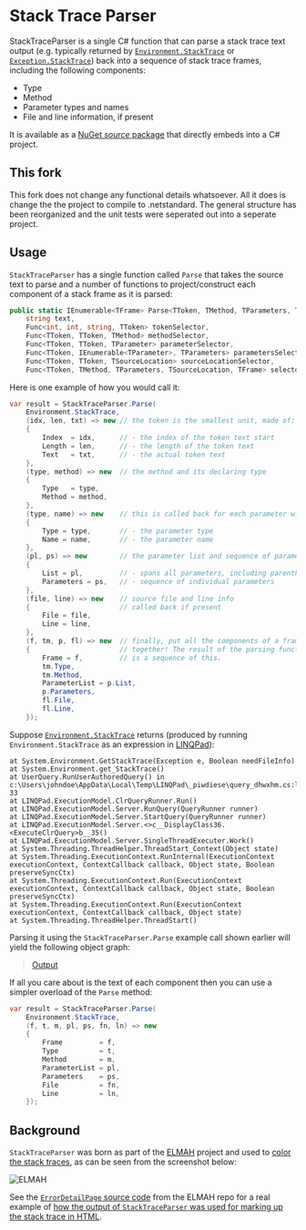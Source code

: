 # Stack Trace Parser

StackTraceParser is a single C# function that can parse a stack trace text
output (e.g. typically returned by [`Environment.StackTrace`][envst] or
[`Exception.StackTrace`][exst]) back into a sequence of stack trace frames,
including the following components:

- Type
- Method
- Parameter types and names
- File and line information, if present

It is available as a [NuGet *source* package][srcpkg] that directly embeds into
a C# project.

## This fork
This fork does not change any functional details whatsoever. All it does is change the the project to compile to .netstandard. 
The general structure has been reorganized and the unit tests were seperated out into a seperate project.

## Usage

`StackTraceParser` has a single function called `Parse` that takes the source
text to parse and a number of functions to project/construct each component of
a stack frame as it is parsed:

```c#
public static IEnumerable<TFrame> Parse<TToken, TMethod, TParameters, TParameter, TSourceLocation, TFrame>(
    string text,
    Func<int, int, string, TToken> tokenSelector,
    Func<TToken, TToken, TMethod> methodSelector,
    Func<TToken, TToken, TParameter> parameterSelector,
    Func<TToken, IEnumerable<TParameter>, TParameters> parametersSelector,
    Func<TToken, TToken, TSourceLocation> sourceLocationSelector,
    Func<TToken, TMethod, TParameters, TSourceLocation, TFrame> selector)
```

Here is one example of how you would call it:

```c#
var result = StackTraceParser.Parse(
    Environment.StackTrace,
    (idx, len, txt) => new // the token is the smallest unit, made of:
    {
        Index  = idx,      // - the index of the token text start
        Length = len,      // - the length of the token text
        Text   = txt,      // - the actual token text
    },
    (type, method) => new  // the method and its declaring type
    {
        Type   = type,
        Method = method,
    },
    (type, name) => new    // this is called back for each parameter with:
    {
        Type = type,       // - the parameter type
        Name = name,       // - the parameter name
    },
    (pl, ps) => new        // the parameter list and sequence of parameters
    {
        List = pl,         // - spans all parameters, including parentheses
        Parameters = ps,   // - sequence of individual parameters
    },
    (file, line) => new    // source file and line info
    {                      // called back if present
        File = file,
        Line = line,
    },
    (f, tm, p, fl) => new  // finally, put all the components of a frame
    {                      // together! The result of the parsing function
        Frame = f,         // is a sequence of this.
        tm.Type,
        tm.Method,
        ParameterList = p.List,
        p.Parameters,
        fl.File,
        fl.Line,
    });
```

Suppose [`Environment.StackTrace`][envst] returns (produced by running
`Environment.StackTrace` as an expression in [LINQPad][linqpad]):

    at System.Environment.GetStackTrace(Exception e, Boolean needFileInfo)
    at System.Environment.get_StackTrace()
    at UserQuery.RunUserAuthoredQuery() in c:\Users\johndoe\AppData\Local\Temp\LINQPad\_piwdiese\query_dhwxhm.cs:line 33
    at LINQPad.ExecutionModel.ClrQueryRunner.Run()
    at LINQPad.ExecutionModel.Server.RunQuery(QueryRunner runner)
    at LINQPad.ExecutionModel.Server.StartQuery(QueryRunner runner)
    at LINQPad.ExecutionModel.Server.<>c__DisplayClass36.<ExecuteClrQuery>b__35()
    at LINQPad.ExecutionModel.Server.SingleThreadExecuter.Work()
    at System.Threading.ThreadHelper.ThreadStart_Context(Object state)
    at System.Threading.ExecutionContext.RunInternal(ExecutionContext executionContext, ContextCallback callback, Object state, Boolean preserveSyncCtx)
    at System.Threading.ExecutionContext.Run(ExecutionContext executionContext, ContextCallback callback, Object state, Boolean preserveSyncCtx)
    at System.Threading.ExecutionContext.Run(ExecutionContext executionContext, ContextCallback callback, Object state)
    at System.Threading.ThreadHelper.ThreadStart()

Parsing it using the `StackTraceParser.Parse` example call shown earlier
will yield the following object graph:

> [Output][egout]

If all you care about is the text of each component then you can use a simpler
overload of the `Parse` method:

```c#
var result = StackTraceParser.Parse(
    Environment.StackTrace,
    (f, t, m, pl, ps, fn, ln) => new
    {
        Frame         = f,
        Type          = t,
        Method        = m,
        ParameterList = pl,
        Parameters    = ps,
        File          = fn,
        Line          = ln,
    });
```

## Background

`StackTraceParser` was born as part of the [ELMAH][elmah] project and used to
[color the stack traces][elmaheg], as can be seen from the screenshot below:

![ELMAH](http://www.hanselman.com/blog/content/binary/Windows-Live-Writer/NuGet-Package-of-the-Week-7---ELMAH-Erro_B9F2/Error_%20System.Web.HttpException%20%5B30158b95-0112-4081-91ab-c5ec7848a12c%5D%20-%20Windows%20Internet%20Explorer%20(74)_2.png)

See the [`ErrorDetailPage` source code][errdp] from the ELMAH repo for a real
example of [how the output of `StackTraceParser` was used for marking up the
stack trace in HTML][elmaheg].

  [envst]: https://msdn.microsoft.com/en-us/library/system.environment.stacktrace(v=vs.110).aspx
  [exst]: https://msdn.microsoft.com/en-us/library/system.exception.stacktrace(v=vs.110).aspx
  [srcpkg]: https://www.nuget.org/packages/StackTraceParser.Source
  [elmah]: https://elmah.github.io/
  [elmaheg]: https://github.com/elmah/Elmah/blob/b1016733fb51a4c9272c81b0ed37d4faa6769d25/src/Elmah.AspNet/ErrorDetailPage.cs#L45-L125
  [errdp]: https://github.com/elmah/Elmah/blob/b1016733fb51a4c9272c81b0ed37d4faa6769d25/src/Elmah.AspNet/ErrorDetailPage.cs
  [linqpad]: https://www.linqpad.net/
  [egout]: https://atifaziz.github.io/projects/stack-trace-parser/linqpad-example-output.html
